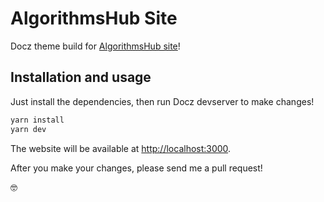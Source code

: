 # AlgorithmsHub Site

Docz theme build for [AlgorithmsHub site](https://algorithmshub.github.io)!

## Installation and usage

Just install the dependencies, then run Docz devserver to make changes!

```bash
yarn install
yarn dev
```

The website will be available at [http://localhost:3000](http://localhost:3000).

After you make your changes, please send me a pull request!

🤓

<!-- https://docz-v1.surge.sh/docs/project-configuration#theming -->
